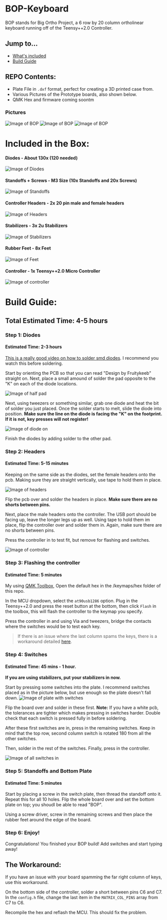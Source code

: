 # BOP-Keyboard

BOP stands for Big Ortho Project, a 6 row by 20 column ortholinear keyboard running off of the Teensy++2.0 Controller.

## Jump to...
* [What's included](#included-in-the-box)
* [Build Guide](#build-guide)
  
## REPO Contents:
* Plate File in `.dxf` format, perfect for creating a 3D printed case from.
* Various Pictures of the Prototype boards, also shown below.
* QMK Hex and firmware coming soontm

### Pictures

![Image of BOP](https://i.imgur.com/mEWmMgv.jpg)
![Image of BOP](https://i.imgur.com/DbjVdvV.jpg)
![Image of BOP](https://i.imgur.com/IlWnuaP.jpg)


# Included in the Box:
#### Diodes - About 130x (120 needed)
![Image of Diodes](https://i.imgur.com/OT6Wkdf.jpg)
#### Standoffs + Screws - M3 Size (10x Standoffs and 20x Screws)
![Image of Standoffs](https://i.imgur.com/Eq6nieW.jpg)
#### Controller Headers - 2x 20 pin male and female headers
![Image of Headers](https://i.imgur.com/3377Pvh.jpg)
#### Stabilizers - 3x 2u Stabilizers
![Image of Stabilizers](https://i.imgur.com/qYNdEll.jpg)
#### Rubber Feet - 8x Feet
![Image of Feet](https://i.imgur.com/31zdTMb.jpg)
#### Controller - 1x Teensy++2.0 Micro Controller
![Image of controller](https://i.imgur.com/d9FD5Eb.jpg)



# Build Guide:
## Total Estimated Time: 4-5 hours

### Step 1: Diodes
#### Estimated Time: 2-3 hours
[This is a really good video on how to solder smd diodes](https://youtu.be/Jpj3tilIaik?t=187). I recommend you watch this before soldering.

Start by orienting the PCB so that you can read "Design by Fruitykeeb" straight on. Next, place a small amound of solder the pad opposite to the "K" on each of the diode locations.

![Image of half pad](https://i.imgur.com/cNkuTjS.jpg)

Next, using tweezers or something similar, grab one diode and heat the bit of solder you just placed. Once the solder starts to melt, slide the diode into position. **Make sure the line on the diode is facing the "K" on the footprint. If it is not, key presses will not register!**

![Image of diode on](https://i.imgur.com/Bpd6NBi.jpg)

Finish the diodes by adding solder to the other pad. 

### Step 2: Headers
#### Estimated Time: 5-15 minutes

Keeping on the same side as the diodes, set the female headers onto the pcb. Making sure they are straight vertically, use tape to hold them in place. 

![Image of headers](https://i.imgur.com/nZECr6v.jpg)

Flip the pcb over and solder the headers in place. **Make sure there are no shorts between pins.**

Next, place the male headers onto the controller. The USB port should be facing up, leave the longer legs up as well. Using tape to hold them im place, flip the controller over and solder them in. Again, make sure there are no shorts between pins. 

Press the controller in to test fit, but remove for flashing and switches.

![Image of controller](https://i.imgur.com/E2dh0vQ.jpg)

### Step 3: Flashing the controller
#### Estimated Time: 5 minutes

My using [QMK Toolbox](https://github.com/qmk/qmk_toolbox), Open the default hex in the /keymaps/hex folder of this repo. 

In the MCU dropdown, select the `at90usb1286` option. Plug in the Teensy++2.0 and press the reset button at the bottom, then click `Flash` in the toolbox, this will flash the controller to the keymap you specify.

Press the controller in and using Via and tweezers, bridge the contacts where the switches would be to test each key. 

> If there is an issue where the last column spams the keys, there is a workaround detailed [here](#the-workaround).

### Step 4: Switches
#### Estimated Time: 45 mins - 1 hour.

**If you are using stabilizers, put your stabilizers in now.**

Start by pressing some switches into the plate. I recommend switches placed as in the picture below, but use enough so the plate doesn't fall down.
![Image of plate with switches](https://i.imgur.com/xNh4WtU.jpg)

Flip the board over and solder in these first. **Note:** If you have a white pcb, the tolerances are tighter which makes pressing in switches harder. Double check that each switch is pressed fully in before soldering.

After these first switches are in, press in the remaining switches. Keep in mind that the top row, second column switch is rotated 180 from all the other switches.

Then, solder in the rest of the switches. Finally, press in the controller.

![Image of all switches in](https://i.imgur.com/NtZO8Tt.jpg)

### Step 5: Standoffs and Bottom Plate
#### Estimated Time: 5 minutes

Start by placing a screw in the switch plate, then thread the standoff onto it. Repeat this for all 10 holes. Flip the whole board over and set the bottom plate on top; you shoudl be able to read "BOP".

Using a screw driver, screw in the remaining screws and then place the rubber feet around the edge of the board.

### Step 6: Enjoy!

Congratulations! You finished your BOP build! Add switches and start typing away!



## The Workaround:
If you have an issue with your board spamming the far right column of keys, use this workaround. 

On the bottom side of the controller, solder a short between pins C6 and C7. In the `config.h` file, change the last item in the `MATRIX_COL_PINS` array from C7 to C6.

Recompile the hex and reflash the MCU. This should fix the problem.
